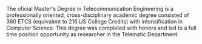 The oficial Master's Degree in Telecommunication Engineering is a professionally oriented,
cross-disciplinary academic degree consisted of 360 ETCS (equivalent to 216 US College Credits) with intensification in Computer Science.
This degree was completed with honors and led to a full time position opportunity as researcher in the Telematic Department.
